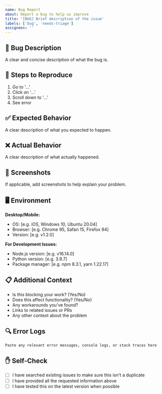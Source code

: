 ```yaml
---
name: Bug Report
about: Report a bug to help us improve
title: '[BUG] Brief description of the issue'
labels: ['bug', 'needs-triage']
assignees: ''
---
```


## 🐛 Bug Description

A clear and concise description of what the bug is.

## 🔄 Steps to Reproduce

1. Go to '...'
2. Click on '...'
3. Scroll down to '...'
4. See error

## ✅ Expected Behavior

A clear description of what you expected to happen.

## ❌ Actual Behavior

A clear description of what actually happened.

## 📸 Screenshots

If applicable, add screenshots to help explain your problem.

## 🖥️ Environment

**Desktop/Mobile:**

- OS: [e.g. iOS, Windows 10, Ubuntu 20.04]
- Browser: [e.g. Chrome 95, Safari 15, Firefox 94]
- Version: [e.g. v1.2.0]

**For Development Issues:**

- Node.js version: [e.g. v16.14.0]
- Python version: [e.g. 3.9.7]
- Package manager: [e.g. npm 8.3.1, yarn 1.22.17]

## 📋 Additional Context

- Is this blocking your work? (Yes/No)
- Does this affect functionality? (Yes/No)
- Any workarounds you've found?
- Links to related issues or PRs
- Any other context about the problem

## 🔍 Error Logs

```
Paste any relevant error messages, console logs, or stack traces here
```

## ✋ Self-Check

- [ ] I have searched existing issues to make sure this isn't a duplicate
- [ ] I have provided all the requested information above
- [ ] I have tested this on the latest version when possible
